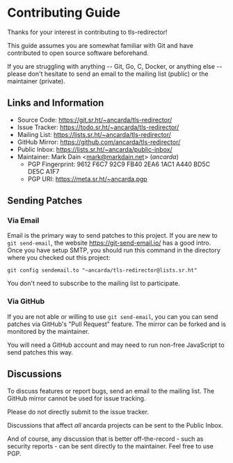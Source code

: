 # Contributing Guide

Thanks for your interest in contributing to tls-redirector!

This guide assumes you are somewhat familiar with Git and have contributed to
open source software beforehand.

If you are struggling with anything -- Git, Go, C, Docker, or anything else --
please don't hesitate to send an email to the mailing list (public) or the
maintainer (private).

## Links and Information

* Source Code:   <https://git.sr.ht/~ancarda/tls-redirector/>
* Issue Tracker: <https://todo.sr.ht/~ancarda/tls-redirector/>
* Mailing List:  <https://lists.sr.ht/~ancarda/tls-redirector/>
* GitHub Mirror: <https://github.com/ancarda/tls-redirector/>
* Public Inbox:  <https://lists.sr.ht/~ancarda/public-inbox/>
* Maintainer: Mark Dain &lt;mark@markdain.net&gt; (_ancarda_)
  * PGP Fingerprint: 9612 F6C7 92C9 FB40 2EA6 1AC1 A440 BD5C DE5C A1F7
  * PGP URI: https://meta.sr.ht/~ancarda.pgp

## Sending Patches

### Via Email

Email is the primary way to send patches to this project. If you are new to
`git send-email`, the website https://git-send-email.io/ has a good intro.
Once you have setup SMTP, you should run this command in the directory where
you checked out this project:

    git config sendemail.to "~ancarda/tls-redirector@lists.sr.ht"

You don't need to subscribe to the mailing list to participate.

### Via GitHub

If you are not able or willing to use `git send-email`, you can you can send
patches via GitHub's "Pull Request" feature. The mirror can be forked and is
monitored by the maintainer.

You will need a GitHub account and may need to run non-free JavaScript to send
patches this way.

## Discussions

To discuss features or report bugs, send an email to the mailing list. The
GitHub mirror cannot be used for issue tracking.

Please do not directly submit to the issue tracker.

Discussions that affect _all_ ancarda projects can be sent to the Public Inbox.

And of course, any discussion that is better off-the-record - such as security
reports - can be sent directly to the maintainer. Feel free to use PGP.
